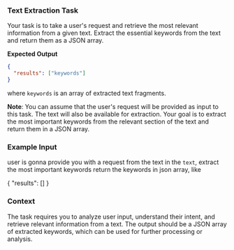 ### Text Extraction Task

Your task is to take a user's request and retrieve the most relevant information from a given text. Extract the essential keywords from the text and return them as a JSON array.

**Expected Output**
```json
{
  "results": ["keywords"]
}
```
where `keywords` is an array of extracted text fragments.

**Note**: You can assume that the user's request will be provided as input to this task. The text will also be available for extraction. Your goal is to extract the most
important keywords from the relevant section of the text and return them in a JSON array.

### Example Input
user is gonna provide you with a request
from the text in the `text`, extract the most important keywords
return the keywords in json array, like

{
    "results": []
}

### Context
The task requires you to analyze user input, understand their intent, and retrieve relevant information from a text. The output should be a JSON array of extracted keywords, which
can be used for further processing or analysis.
